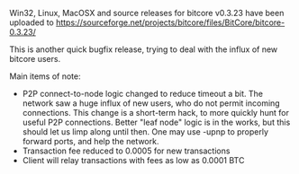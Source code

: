 Win32, Linux, MacOSX and source releases for bitcore v0.3.23 have been uploaded to
https://sourceforge.net/projects/bitcore/files/BitCore/bitcore-0.3.23/

This is another quick bugfix release, trying to deal with the influx of new bitcore users.

Main items of note:

* P2P connect-to-node logic changed to reduce timeout a bit.  The network saw a huge influx of new users, who do not permit incoming connections.  This change is a short-term hack, to more quickly hunt for useful P2P connections.  Better "leaf node" logic is in the works, but this should let us limp along until then.  One may use -upnp to properly forward ports, and help the network.
* Transaction fee reduced to 0.0005 for new transactions
* Client will relay transactions with fees as low as 0.0001 BTC
